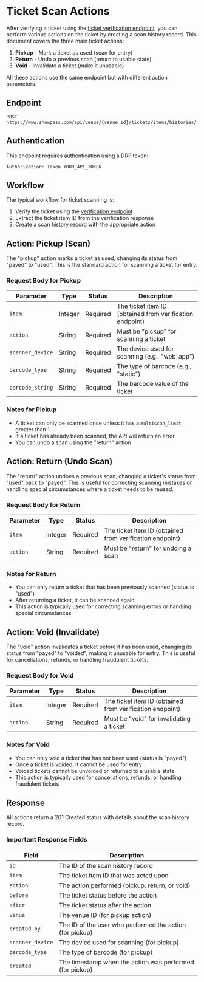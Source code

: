 # Ticket Scan Actions

After verifying a ticket using the [ticket verification endpoint](/api/11-private-api-scan-ticket-by-code), you can perform various actions on the ticket by creating a scan history record. This document covers the three main ticket actions:

1. **Pickup** - Mark a ticket as used (scan for entry)
2. **Return** - Undo a previous scan (return to usable state)
3. **Void** - Invalidate a ticket (make it unusable)

All these actions use the same endpoint but with different action parameters.

## Endpoint

```
POST https://www.showpass.com/api/venue/{venue_id}/tickets/items/histories/
```

## Authentication

This endpoint requires authentication using a DRF token:

```
Authorization: Token YOUR_API_TOKEN
```

## Workflow

The typical workflow for ticket scanning is:

1. Verify the ticket using the [verification endpoint](/api/11-private-api-scan-ticket-by-code)
2. Extract the ticket item ID from the verification response
3. Create a scan history record with the appropriate action

## Action: Pickup (Scan)

The "pickup" action marks a ticket as used, changing its status from "payed" to "used". This is the standard action for scanning a ticket for entry.

### Request Body for Pickup

| Parameter        | Type    | Status   | Description                                                |
| ---------------- | ------- | -------- | ---------------------------------------------------------- |
| `item`           | Integer | Required | The ticket item ID (obtained from verification endpoint)   |
| `action`         | String  | Required | Must be "pickup" for scanning a ticket                     |
| `scanner_device` | String  | Required | The device used for scanning (e.g., "web_app")            |
| `barcode_type`   | String  | Required | The type of barcode (e.g., "static")                      |
| `barcode_string` | String  | Required | The barcode value of the ticket                           |

### Notes for Pickup

- A ticket can only be scanned once unless it has a `multiscan_limit` greater than 1
- If a ticket has already been scanned, the API will return an error
- You can undo a scan using the "return" action

## Action: Return (Undo Scan)

The "return" action undoes a previous scan, changing a ticket's status from "used" back to "payed". This is useful for correcting scanning mistakes or handling special circumstances where a ticket needs to be reused.

### Request Body for Return

| Parameter | Type    | Status   | Description                                              |
| --------- | ------- | -------- | -------------------------------------------------------- |
| `item`    | Integer | Required | The ticket item ID (obtained from verification endpoint) |
| `action`  | String  | Required | Must be "return" for undoing a scan                      |

### Notes for Return

- You can only return a ticket that has been previously scanned (status is "used")
- After returning a ticket, it can be scanned again
- This action is typically used for correcting scanning errors or handling special circumstances

## Action: Void (Invalidate)

The "void" action invalidates a ticket before it has been used, changing its status from "payed" to "voided", making it unusable for entry. This is useful for cancellations, refunds, or handling fraudulent tickets.

### Request Body for Void

| Parameter | Type    | Status   | Description                                              |
| --------- | ------- | -------- | -------------------------------------------------------- |
| `item`    | Integer | Required | The ticket item ID (obtained from verification endpoint) |
| `action`  | String  | Required | Must be "void" for invalidating a ticket                 |

### Notes for Void

- You can only void a ticket that has not been used (status is "payed")
- Once a ticket is voided, it cannot be used for entry
- Voided tickets cannot be unvoided or returned to a usable state
- This action is typically used for cancellations, refunds, or handling fraudulent tickets

## Response

All actions return a 201 Created status with details about the scan history record.

### Important Response Fields

| Field            | Description                                                |
| ---------------- | ---------------------------------------------------------- |
| `id`             | The ID of the scan history record                          |
| `item`           | The ticket item ID that was acted upon                     |
| `action`         | The action performed (pickup, return, or void)             |
| `before`         | The ticket status before the action                        |
| `after`          | The ticket status after the action                         |
| `venue`          | The venue ID (for pickup action)                           |
| `created_by`     | The ID of the user who performed the action (for pickup)   |
| `scanner_device` | The device used for scanning (for pickup)                  |
| `barcode_type`   | The type of barcode (for pickup)                           |
| `created`        | The timestamp when the action was performed (for pickup)   | 